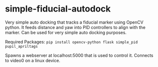 # simple-fiducial-autodock
Very simple auto docking that tracks a fiducial marker using OpenCV python. It feeds distance and yaw into PID controllers to align with the marker. Can be used for very simple auto docking purposes.

Required Packages:
``pip install opencv-python flask simple_pid pupil_apriltags``

Spawns a webserver at localhost:5000 that is used to control it. Connects to video0 on a linux device.
